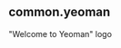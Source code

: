 

<!-- Start lib/util/common.js -->

## common.yeoman

&quot;Welcome to Yeoman&quot; logo

<!-- End lib/util/common.js -->


